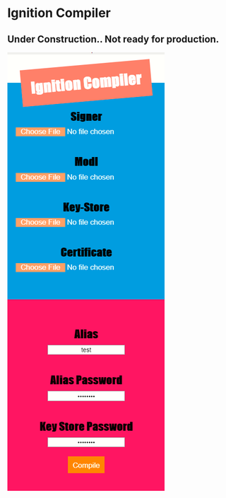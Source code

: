 # Ignition Compiler

## Under Construction.. Not ready for production.

![alt text](/preview.PNG?raw=true 'Title')
